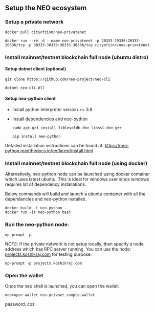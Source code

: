 ## Setup the NEO ecosystem


### Setup a private network

```
docker pull cityofzion/neo-privatenet 

docker run --rm -d --name neo-privatenet -p 20333-20336:20333-20336/tcp -p 30333-30336:30333-30336/tcp cityofzion/neo-privatenet

```

### Install mainnet/testnet blockchain full node (ubuntu distro)

#### Setup dotnet client (optional)

```
git clone https://github.com/neo-project/neo-cli 

dotnet neo-cli.dll 

```

#### Setup neo-python client

* Install python interpreter version >= 3.6

* Install dependencies and neo-python

    ```
    sudo apt-get install libleveldb-dev libssl-dev g++
    
    pip install neo-python
    ```

Detailed installation instructions can be found at: https://neo-python.readthedocs.io/en/latest/install.html 

### Install mainnet/testnet blockchain full node (using docker)

Alternatively, neo-python node can be launched using docker container which uses latest ubuntu. This is ideal for windows user
since windows requires lot of dependency installations.

Below commands will build and launch a ubuntu container with all the dependencies and neo-python installed.

```
docker build -t neo-python .
docker run -it neo-python bash
```

### Run the neo-python node:

`np-prompt -p`

NOTE: If the private network is not setup locally, then specify a node address which has RPC server running.
You can use the node: [projects.koshikraj.com](projects.koshikraj.com) for testing purpose.

`np-prompt -p projects.koshikraj.com`  

### Open the wallet

Once the neo shell is launched, you can open the wallet:

`neo>open wallet neo-privnet.sample.wallet` 

password: coz 


